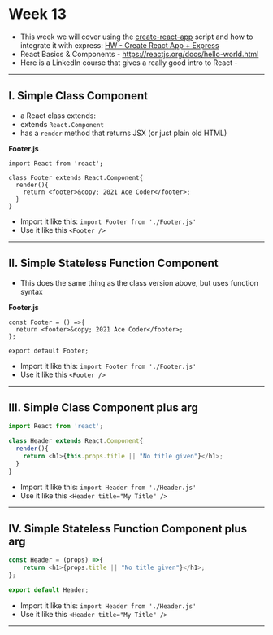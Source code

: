 # Week 13

- This week we will cover using the [create-react-app](https://reactjs.org/docs/create-a-new-react-app.html) script and how to integrate it with express: [HW - Create React App + Express](../hw-notes/HW-create-react-app-plus-express.md)
- React Basics & Components - https://reactjs.org/docs/hello-world.html
- Here is a LinkedIn course that gives a really good intro to React - 

<hr>

## I. Simple Class Component

- a React class extends:
 - extends `React.Component`
 - has a `render` method that returns JSX (or just plain old HTML)

**Footer.js**

```
import React from 'react';

class Footer extends React.Component{
  render(){
    return <footer>&copy; 2021 Ace Coder</footer>;
  }
}
```

- Import it like this: `import Footer from './Footer.js'`
- Use it like this `<Footer />`

<hr>

## II. Simple Stateless Function Component 

- This does the same thing as the class version above, but uses function syntax


**Footer.js**

```
const Footer = () =>{
  return <footer>&copy; 2021 Ace Coder</footer>;
};

export default Footer;
```

- Import it like this: `import Footer from './Footer.js'`
- Use it like this `<Footer />`

<hr>

## III. Simple Class Component plus arg

```js
import React from 'react';

class Header extends React.Component{
  render(){
    return <h1>{this.props.title || "No title given"}</h1>;
  }
}
```

- Import it like this: `import Header from './Header.js'`
- Use it like this `<Header title="My Title" />`

<hr>

## IV. Simple Stateless Function Component plus arg

```js
const Header = (props) =>{
    return <h1>{props.title || "No title given"}</h1>;
};

export default Header;
```

- Import it like this: `import Header from './Header.js'`
- Use it like this `<Header title="My Title" />`

<hr>
